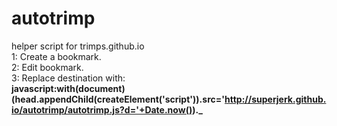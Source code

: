 # autotrimp
helper script for trimps.github.io<br>
1: Create a bookmark.<br>
2: Edit bookmark.<br>
3: Replace destination with:<br><b>
javascript:with(document)(head.appendChild(createElement('script')).src='http://superjerk.github.io/autotrimp/autotrimp.js?d='+Date.now())._</b>
